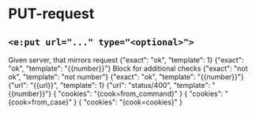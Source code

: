# PUT-request
## `<e:put url="..." type="<optional>">`

<div>
    <e:summary/>
    <e:given>
        Given server, that mirrors request
    </e:given>
    <e:example name="Body check" status="ExpectedToFail" print="true">
         <e:put url="relative/url">
            <e:case desc="Happy-path">
                <body>
                    {"exact": "ok", "template": 1}
                </body>
                <expected>
                    {"exact": "ok", "template": "{{number}}"}
                </expected>
                <e:check>
                  <span c:assertTrue="true">Block for additional checks</span>
                </e:check>
            </e:case>
            <e:case desc="Неверный ответ">
                <body>
                    {"exact": "not ok", "template": "not number"}
                </body>
                <expected>
                    {"exact": "ok", "template": "{{number}}"}
                </expected>
            </e:case>
        </e:put>
    </e:example>
    <e:example name="Status code check" status="ExpectedToFail" print="true">
        <e:put url="status/400" type="text/plain">
            <e:case desc="Placeholders can be used inside body block">
                <body>
                    {"url": "{{url}}", "template": 1}
                </body>
                <expected>
                    {"url": "status/400", "template": "{{number}}"}
                </expected>
            </e:case>
        </e:put>
    </e:example>
    <e:example name="Cookies" print="true">
        <e:put url="cookies" cookies="cook=from_command">
            <e:case desc="Can be set in command">
                <body/>
                <expected>
                    {
                      "cookies": "{cook=from_command}"
                    }
                </expected>
            </e:case>
            <e:case cookies="cook=from_case" desc="Can be override by case">
                <body/>
                <expected>
                    {
                      "cookies": "{cook=from_case}"
                    }
                </expected>
            </e:case>
            <e:case cookies="cook={{url}}" desc="Placeholders can be used">
                <body/>
                <expected>
                    {
                      "cookies": "{cook=cookies}"
                    }
                </expected>
            </e:case>
        </e:put>
    </e:example>
</div>